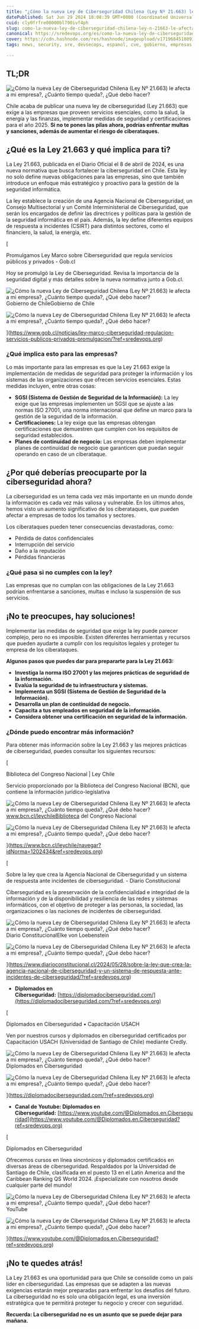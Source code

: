 ```yaml
---
title: "¿Cómo la nueva Ley de Ciberseguridad Chilena (Ley Nº 21.663) le afecta a mi empresa?, ¿Cuánto tiempo queda?, ¿Qué debo hacer?"
datePublished: Sat Jun 29 2024 18:08:39 GMT+0000 (Coordinated Universal Time)
cuid: cly0frfre00000bl790ivf4ph
slug: como-la-nueva-ley-de-ciberseguridad-chilena-ley-n-21663-le-afecta-a-mi-empresa-cuanto-tiempo-queda-que-debo-hacer-1
canonical: https://sredevops.org/es/como-la-nueva-ley-de-ciberseguridad-chilena-ley-no-21-663-le-afecta-a-mi-empresa-cuanto-tiempo-queda-que-debo-hacer/
cover: https://cdn.hashnode.com/res/hashnode/imageupload/v1719684518891/f8e967d1-b423-4f22-91c9-51bd34d826df.jpeg
tags: news, security, sre, devsecops, espanol, cve, gobierno, empresas, chile

---
```


TL;DR
-----

![¿Cómo la nueva Ley de Ciberseguridad Chilena (Ley Nº 21.663) le afecta a mi empresa?, ¿Cuánto tiempo queda?, ¿Qué debo hacer?](https://cdn.hashnode.com/res/hashnode/imageupload/v1719684515857/274727e2-b617-4fe7-80f4-c49b4093d938.jpeg)

Chile acaba de publicar una nueva ley de ciberseguridad (Ley 21.663) que exige a las empresas que proveen servicios esenciales, como la salud, la energía y las finanzas, implementar medidas de seguridad y certificaciones para el año 2025. **Si no te pones las pilas ahora, podrías enfrentar multas y sanciones, además de aumentar el riesgo de ciberataques.**

¿Qué es la Ley 21.663 y qué implica para ti?
--------------------------------------------

La Ley 21.663, publicada en el Diario Oficial el 8 de abril de 2024, es una nueva normativa que busca fortalecer la ciberseguridad en Chile. Esta ley no solo define nuevas obligaciones para las empresas, sino que también introduce un enfoque más estratégico y proactivo para la gestión de la seguridad informática.

La ley establece la creación de una Agencia Nacional de Ciberseguridad, un Consejo Multisectorial y un Comité Interministerial de Ciberseguridad, que serán los encargados de definir las directrices y políticas para la gestión de la seguridad informática en el país. Además, la ley define diferentes equipos de respuesta a incidentes (CSIRT) para distintos sectores, como el financiero, la salud, la energía, etc.

[

Promulgamos Ley Marco sobre Ciberseguridad que regula servicios públicos y privados - Gob.cl

Hoy se promulgó la Ley de Ciberseguridad. Revisa la importancia de la seguridad digital y más detalles sobre la nueva normativa junto a Gob.cl.

![¿Cómo la nueva Ley de Ciberseguridad Chilena (Ley Nº 21.663) le afecta a mi empresa?, ¿Cuánto tiempo queda?, ¿Qué debo hacer?](https://cdn.hashnode.com/res/hashnode/imageupload/v1719684516487/b9781572-e477-47d7-8489-aa686b174920.png)Gobierno de ChileGobierno de Chile

![¿Cómo la nueva Ley de Ciberseguridad Chilena (Ley Nº 21.663) le afecta a mi empresa?, ¿Cuánto tiempo queda?, ¿Qué debo hacer?](https://cdn.hashnode.com/res/hashnode/imageupload/v1719684516931/a46341fe-575f-40e1-8744-ad952442e8b4.jpeg)

](https://www.gob.cl/noticias/ley-marco-ciberseguridad-regulacion-servicios-publicos-privados-promulgacion/?ref=sredevops.org)

### ¿Qué implica esto para las empresas?

Lo más importante para las empresas es que la Ley 21.663 exige la implementación de medidas de seguridad para proteger la información y los sistemas de las organizaciones que ofrecen servicios esenciales. Estas medidas incluyen, entre otras cosas:

*   **SGSI (Sistema de Gestión de Seguridad de la Información):** La ley exige que las empresas implementen un SGSI que se ajuste a las normas ISO 27001, una norma internacional que define un marco para la gestión de la seguridad de la información.
*   **Certificaciones:** La ley exige que las empresas obtengan certificaciones que demuestren que cumplen con los requisitos de seguridad establecidos.
*   **Planes de continuidad de negocio:** Las empresas deben implementar planes de continuidad de negocio que garanticen que puedan seguir operando en caso de un ciberataque.

¿Por qué deberías preocuparte por la ciberseguridad ahora?
----------------------------------------------------------

La ciberseguridad es un tema cada vez más importante en un mundo donde la información es cada vez más valiosa y vulnerable. En los últimos años, hemos visto un aumento significativo de los ciberataques, que pueden afectar a empresas de todos los tamaños y sectores.

Los ciberataques pueden tener consecuencias devastadoras, como:

*   Pérdida de datos confidenciales
*   Interrupción del servicio
*   Daño a la reputación
*   Pérdidas financieras

### ¿Qué pasa si no cumples con la ley?

Las empresas que no cumplan con las obligaciones de la Ley 21.663 podrían enfrentarse a sanciones, multas e incluso la suspensión de sus servicios.

¡No te preocupes, hay soluciones!
---------------------------------

Implementar las medidas de seguridad que exige la ley puede parecer complejo, pero no es imposible. Existen diferentes herramientas y recursos que pueden ayudarte a cumplir con los requisitos legales y proteger tu empresa de los ciberataques.

**Algunos pasos que puedes dar para prepararte para la Ley 21.663:**

*   **Investiga la norma ISO 27001 y las mejores prácticas de seguridad de la información.**
*   **Evalúa la seguridad de tu infraestructura y sistemas.**
*   **Implementa un SGSI (Sistema de Gestión de Seguridad de la Información).**
*   **Desarrolla un plan de continuidad de negocio.**
*   **Capacita a tus empleados en seguridad de la información.**
*   **Considera obtener una certificación en seguridad de la información.**

### ¿Dónde puedo encontrar más información?

Para obtener más información sobre la Ley 21.663 y las mejores prácticas de ciberseguridad, puedes consultar los siguientes recursos:

[

Biblioteca del Congreso Nacional | Ley Chile

Servicio proporcionado por la Biblioteca del Congreso Nacional (BCN), que contiene la información jurídico-legislativa

![¿Cómo la nueva Ley de Ciberseguridad Chilena (Ley Nº 21.663) le afecta a mi empresa?, ¿Cuánto tiempo queda?, ¿Qué debo hacer?](https://cdn.hashnode.com/res/hashnode/imageupload/v1719684517291/3bbe3827-fdea-4d6b-82ca-7a906577866f.ico)www.bcn.cl/leychileBiblioteca del Congreso Nacional

![¿Cómo la nueva Ley de Ciberseguridad Chilena (Ley Nº 21.663) le afecta a mi empresa?, ¿Cuánto tiempo queda?, ¿Qué debo hacer?](https://cdn.hashnode.com/res/hashnode/imageupload/v1719684517406/321dd39f-1bf6-414f-85a1-ab57acd6a8e8.jpeg)

](https://www.bcn.cl/leychile/navegar?idNorma=1202434&ref=sredevops.org)

[

Sobre la ley que crea la Agencia Nacional de Ciberseguridad y un sistema de respuesta ante incidentes de ciberseguridad. - Diario Constitucional

Ciberseguridad es la preservación de la confidencialidad e integridad de la información y de la disponibilidad y resiliencia de las redes y sistemas informáticos, con el objetivo de proteger a las personas, la sociedad, las organizaciones o las naciones de incidentes de ciberseguridad.

![¿Cómo la nueva Ley de Ciberseguridad Chilena (Ley Nº 21.663) le afecta a mi empresa?, ¿Cuánto tiempo queda?, ¿Qué debo hacer?](https://cdn.hashnode.com/res/hashnode/imageupload/v1719684517637/3f81fce8-50f6-4e2f-92e5-fd0a4c8598d9.ico)Diario ConstitucionalElke von Loebenstein

![¿Cómo la nueva Ley de Ciberseguridad Chilena (Ley Nº 21.663) le afecta a mi empresa?, ¿Cuánto tiempo queda?, ¿Qué debo hacer?](https://cdn.hashnode.com/res/hashnode/imageupload/v1719684517902/4cb6f8c4-88b4-47c2-907d-7a4df6e6399f.jpeg)

](https://www.diarioconstitucional.cl/2024/05/28/sobre-la-ley-que-crea-la-agencia-nacional-de-ciberseguridad-y-un-sistema-de-respuesta-ante-incidentes-de-ciberseguridad/?ref=sredevops.org)

*   **Diplomados en Ciberseguridad:** [https://diplomadociberseguridad.com/](https://diplomadociberseguridad.com/?ref=sredevops.org)

[

Diplomados en Ciberseguridad • Capacitación USACH

Ven por nuestros cursos y diplomados en ciberseguridad certificados por Capacitación USACH (Universidad de Santiago de Chile) mediante Credly.

![¿Cómo la nueva Ley de Ciberseguridad Chilena (Ley Nº 21.663) le afecta a mi empresa?, ¿Cuánto tiempo queda?, ¿Qué debo hacer?](https://cdn.hashnode.com/res/hashnode/imageupload/v1719684518056/df232899-1045-47d0-924e-c5bd522ff947.gif)Diplomados en Ciberseguridad

![¿Cómo la nueva Ley de Ciberseguridad Chilena (Ley Nº 21.663) le afecta a mi empresa?, ¿Cuánto tiempo queda?, ¿Qué debo hacer?](https://cdn.hashnode.com/res/hashnode/imageupload/v1719684518421/e7dff0f1-7c07-45f6-9c25-0dd5794cdcde.png)

](https://diplomadociberseguridad.com/?ref=sredevops.org)

*   **Canal de Youtube: Diplomados en Ciberseguridad:** [https://www.youtube.com/@Diplomados.en.Ciberseguridad](https://www.youtube.com/@Diplomados.en.Ciberseguridad?ref=sredevops.org)

[

Diplomados en Ciberseguridad

Ofrecemos cursos en línea sincrónicos y diplomados certificados en diversas áreas de ciberseguridad. Respaldados por la Universidad de Santiago de Chile, clasificada en el puesto 13 en el Latin America and the Caribbean Ranking QS World 2024. ¡Especialízate con nosotros desde cualquier parte del mundo!

![¿Cómo la nueva Ley de Ciberseguridad Chilena (Ley Nº 21.663) le afecta a mi empresa?, ¿Cuánto tiempo queda?, ¿Qué debo hacer?](https://cdn.hashnode.com/res/hashnode/imageupload/v1719684518567/b0f78203-38fd-4b46-834f-80de62ff026b.png)YouTube

![¿Cómo la nueva Ley de Ciberseguridad Chilena (Ley Nº 21.663) le afecta a mi empresa?, ¿Cuánto tiempo queda?, ¿Qué debo hacer?](https://cdn.hashnode.com/res/hashnode/imageupload/v1719684518733/481e3eb8-9ecb-4369-b9af-0e08f7086139.jpeg)

](https://www.youtube.com/@Diplomados.en.Ciberseguridad?ref=sredevops.org)

¡No te quedes atrás!
--------------------

La Ley 21.663 es una oportunidad para que Chile se consolide como un país líder en ciberseguridad. Las empresas que se adapten a las nuevas exigencias estarán mejor preparadas para enfrentar los desafíos del futuro. La ciberseguridad no es solo una obligación legal, es una inversión estratégica que te permitirá proteger tu negocio y crecer con seguridad.

**Recuerda: La ciberseguridad no es un asunto que se puede dejar para mañana.**